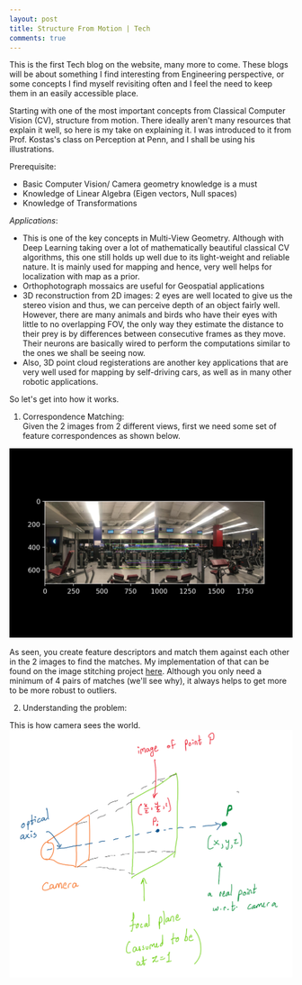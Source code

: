 ```yaml
---
layout: post
title: Structure From Motion | Tech
comments: true
---
```


This is the first Tech blog on the website, many more to come. These blogs will be about something I find interesting from Engineering perspective, or some concepts I find myself revisiting often and I feel the need to keep them in an easily accessible place.  

Starting with one of the most important concepts from Classical Computer Vision (CV), structure from motion. There ideally aren't many resources that explain it well, so here is my take on explaining it. I was introduced to it from Prof. Kostas's class on Perception at Penn, and I shall be using his illustrations.  

Prerequisite:  
- Basic Computer Vision/ Camera geometry knowledge is a must  
- Knowledge of Linear Algebra (Eigen vectors, Null spaces)  
- Knowledge of Transformations  

*Applications*:  
- This is one of the key concepts in Multi-View Geometry. Although with Deep Learning taking over a lot of mathematically beautiful classical CV algorithms, this one still holds up well due to its light-weight and reliable nature. It is mainly used for mapping and hence, very well helps for localization with map as a prior.   
- Orthophotograph mossaics are useful for Geospatial applications  
- 3D reconstruction from 2D images: 2 eyes are well located to give us the stereo vision and thus, we can perceive depth of an object fairly well. However, there are many animals and birds who have their eyes with little to no overlapping FOV, the only way they estimate the distance to their prey is by differences between consecutive frames as they move. Their neurons are basically wired to perform the computations similar to the ones we shall be seeing now.      
- Also, 3D point cloud registerations are another key applications that are very well used for mapping by self-driving cars, as well as in many other robotic applications.  


So let's get into how it works.  

1. Correspondence Matching:   
Given the 2 images from 2 different views, first we need some set of feature correspondences as shown below.  

![image](../assets/sfm/corr_match.png)  

As seen, you create feature descriptors and match them against each other in the 2 images to find the matches. My implementation of that can be found on the image stitching project [here](https://github.com/Saumya-Shah/Image-Stitching). Although you only need a minimum of 4 pairs of matches (we'll see why), it always helps to get more to be more robust to outliers.  

2. Understanding the problem:  

This is how camera sees the world. 
![image](../assets/sfm/File_001.png)




